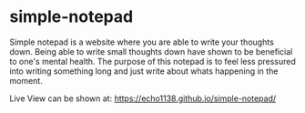 # simple-notepad
Simple notepad is a website where you are able to write your thoughts down.  Being able to write small thoughts down have shown to be beneficial to one's mental health.  The purpose of this notepad is to feel less pressured into writing something long and just write about whats happening in the moment.

Live View can be shown at: https://echo1138.github.io/simple-notepad/
